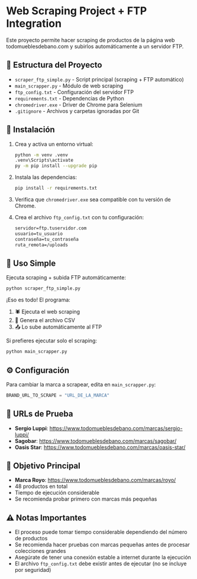# Web Scraping Project + FTP Integration

Este proyecto permite hacer scraping de productos de la página web todomueblesdebano.com y subirlos automáticamente a un servidor FTP.

## 📁 Estructura del Proyecto

- `scraper_ftp_simple.py` - Script principal (scraping + FTP automático)
- `main_scrapper.py` - Módulo de web scraping
- `ftp_config.txt` - Configuración del servidor FTP
- `requirements.txt` - Dependencias de Python
- `chromedriver.exe` - Driver de Chrome para Selenium
- `.gitignore` - Archivos y carpetas ignoradas por Git

## 🚀 Instalación

1. Crea y activa un entorno virtual:

   ```bash
   python -m venv .venv
   .venv\Scripts\activate
   py -m pip install --upgrade pip
   ```

2. Instala las dependencias:

   ```bash
   pip install -r requirements.txt
   ```

3. Verifica que `chromedriver.exe` sea compatible con tu versión de Chrome.

4. Crea el archivo `ftp_config.txt` con tu configuración:

   ```txt
   servidor=ftp.tuservidor.com
   usuario=tu_usuario
   contraseña=tu_contraseña
   ruta_remota=/uploads
   ```

## 🚀 Uso Simple

Ejecuta scraping + subida FTP automáticamente:

```bash
python scraper_ftp_simple.py
```

¡Eso es todo! El programa:

1. 🕷️ Ejecuta el web scraping
2. 📄 Genera el archivo CSV
3. 📤 Lo sube automáticamente al FTP

Si prefieres ejecutar solo el scraping:

```bash
python main_scrapper.py
```

## ⚙️ Configuración

Para cambiar la marca a scrapear, edita en `main_scrapper.py`:

```python
BRAND_URL_TO_SCRAPE = "URL_DE_LA_MARCA"
```

## 🧪 URLs de Prueba

- **Sergio Luppi**: https://www.todomueblesdebano.com/marcas/sergio-luppi/
- **Sagobar**: https://www.todomueblesdebano.com/marcas/sagobar/
- **Oasis Star**: https://www.todomueblesdebano.com/marcas/oasis-star/

## 🎯 Objetivo Principal

- **Marca Royo**: https://www.todomueblesdebano.com/marcas/royo/
- 48 productos en total
- Tiempo de ejecución considerable
- Se recomienda probar primero con marcas más pequeñas

## ⚠️ Notas Importantes

- El proceso puede tomar tiempo considerable dependiendo del número de productos
- Se recomienda hacer pruebas con marcas pequeñas antes de procesar colecciones grandes
- Asegúrate de tener una conexión estable a internet durante la ejecución
- El archivo `ftp_config.txt` debe existir antes de ejecutar (no se incluye por seguridad)
